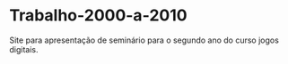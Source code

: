 # Trabalho-2000-a-2010
 Site para apresentação de seminário para o segundo ano do curso jogos digitais.
